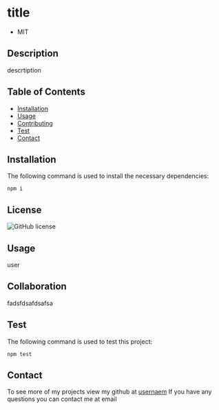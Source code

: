 # title
  
  * MIT

  
  ## Description
  descrtiption

  ## Table of Contents
  * [Installation](#installation)
  * [Usage](#usage)
  * [Contributing](#contributing)
  * [Test](#test)
  * [Contact](#contact)

  ## Installation
  The following command is used to install the necessary dependencies:

  ```
  npm i
  ```

  ## License
  ![GitHub license](https://img.shields.io/badge/license-MIT-blue.svg)
  
  ## Usage
  user

  ## Collaboration
  fadsfdsafdsafsa

  ## Test
  The following command is used to test this project:

  ```
  npm test
  ```

  ## Contact
  To see more of my projects view my github at [usernaem](https://github.com/usernaem)
  If you have any questions you can contact me at email
